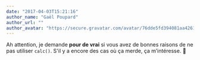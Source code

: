 ```yaml
---
date: "2017-04-03T15:21:16"
author_name: "Gaël Poupard"
author_url: ""
author_avatar: "https://secure.gravatar.com/avatar/76dde5fd394081aa4261802372fe2e33?s=48&d=mm&r=g"
---
```

Ah attention, je demande **pour de vrai** si vous avez de bonnes raisons de ne pas utiliser `calc()`. S'il y a encore des cas où ça merde, ça m’intéresse. 🙂